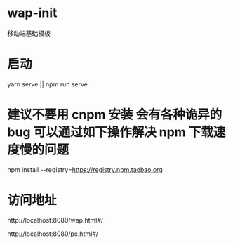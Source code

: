 # wap-init
移动端基础模板


# 启动  
yarn serve  ||   npm run serve 


# 建议不要用 cnpm 安装 会有各种诡异的bug 可以通过如下操作解决 npm 下载速度慢的问题
npm install --registry=https://registry.npm.taobao.org


# 访问地址

http://localhost:8080/wap.html#/


http://localhost:8080/pc.html#/